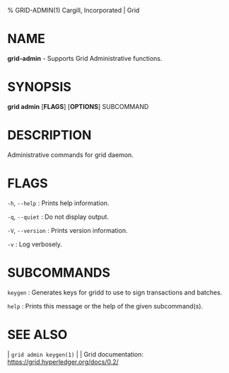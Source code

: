 % GRID-ADMIN(1) Cargill, Incorporated | Grid
<!--
  Copyright 2021 Cargill Incorporated
  Licensed under Creative Commons Attribution 4.0 International License
  https://creativecommons.org/licenses/by/4.0/
-->

NAME
====

**grid-admin** - Supports Grid Administrative functions.

SYNOPSIS
========

**grid admin** \[**FLAGS**\] \[**OPTIONS**\] SUBCOMMAND

DESCRIPTION
===========

Administrative commands for grid daemon.

FLAGS
=====

`-h`, `--help`
: Prints help information.

`-q`, `--quiet`
: Do not display output.

`-V`, `--version`
: Prints version information.

`-v`
: Log verbosely.

SUBCOMMANDS
===========

`keygen`
: Generates keys for gridd to use to sign transactions and batches.

`help`
: Prints this message or the help of the given subcommand(s).


SEE ALSO
========
| `grid admin keygen(1)`
|
| Grid documentation: https://grid.hyperledger.org/docs/0.2/
